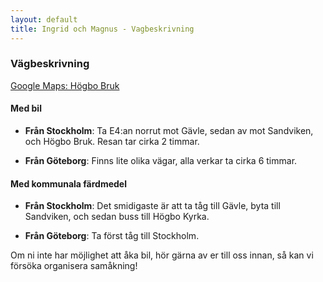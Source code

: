 ```yaml
---
layout: default
title: Ingrid och Magnus - Vagbeskrivning
---
```


### Vägbeskrivning

[Google Maps: Högbo Bruk](https://www.google.com/maps/place/H%C3%B6gbo+Brukshotell+%26+Spa/@60.6723317,16.8097982,17z/data=!3m1!4b1!4m9!3m8!1s0x4660caf5ce2f3549:0x111494aabca4f1e4!5m2!4m1!1i2!8m2!3d60.6723291!4d16.8123731!16s%2Fg%2F11dykkldf?entry=ttu&g_ep=EgoyMDI0MDgyNy4wIKXMDSoASAFQAw%3D%3D)

#### Med bil

- **Från Stockholm**: Ta E4:an norrut mot Gävle, sedan av mot Sandviken, och Högbo Bruk.
  Resan tar cirka 2 timmar.

- **Från Göteborg**: Finns lite olika vägar, alla verkar ta cirka 6 timmar.

#### Med kommunala färdmedel

- **Från Stockholm**: Det smidigaste är att ta tåg till Gävle, byta till Sandviken, och
  sedan buss till Högbo Kyrka.

- **Från Göteborg**: Ta först tåg till Stockholm.

Om ni inte har möjlighet att åka bil, hör gärna av er till oss innan, så kan vi försöka
organisera samåkning!
